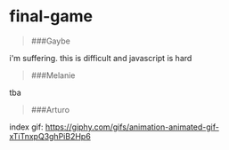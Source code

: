 # final-game

> ###Gaybe

i'm suffering. this is difficult and javascript is hard

> ###Melanie

tba

> ###Arturo

index gif:
https://giphy.com/gifs/animation-animated-gif-xTiTnxpQ3ghPiB2Hp6